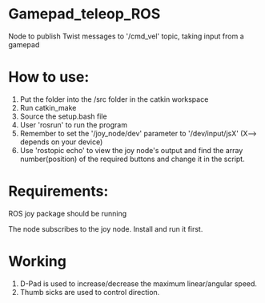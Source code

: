# Gamepad_teleop_ROS
Node to publish Twist messages to '/cmd_vel' topic, taking input from a gamepad

# How to use:
1. Put the folder into the /src folder in the catkin workspace
2. Run catkin_make
3. Source the setup.bash file
4. User 'rosrun' to run the program
5. Remember to set the '/joy_node/dev' parameter to '/dev/input/jsX' (X--> depends on your device)
6. Use 'rostopic echo' to view the joy node's output and find the array number(position) of the required buttons and change it in the script.

# Requirements:

ROS joy package should be running

The node subscribes to the joy node. Install and run it first.

# Working
1. D-Pad is used to increase/decrease the maximum linear/angular speed.
2. Thumb sicks are used to control direction.
